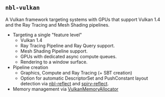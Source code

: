 ## `nbl-vulkan`

A Vulkan framework targeting systems with GPUs that support Vulkan 1.4 and the Ray Tracing and Mesh Shading pipelines.

- Targeting a single "feature level"
  - Vulkan 1.4
  - Ray Tracing Pipeline and Ray Query support.
  - Mesh Shading Pipeline support.
  - GPUs with dedicated async compute queues.
  - Rendering to a window surface.
- Pipeline creation
  - Graphics, Compute and Ray Tracing (+ SBT creation)
  - Option for automatic DescriptorSet and PushConstant layout detection via [nbl-reflect](https://github.com/Andromeda08/nbl-reflect) and [spirv-reflect](https://github.com/KhronosGroup/SPIRV-Reflect.git).
- Memory management via [VulkanMemoryAllocator](https://github.com/GPUOpen-LibrariesAndSDKs/VulkanMemoryAllocator.git)